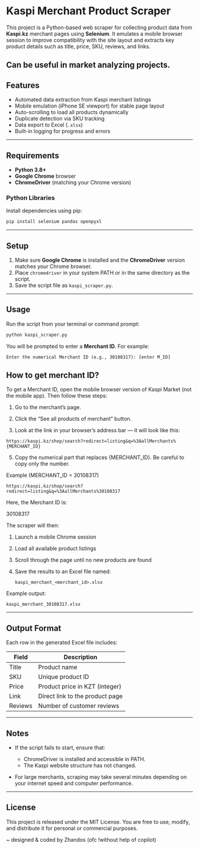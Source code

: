 # Kaspi Merchant Product Scraper

This project is a Python-based web scraper for collecting product data from **Kaspi.kz** merchant pages using **Selenium**. It emulates a mobile browser session to improve compatibility with the site layout and extracts key product details such as title, price, SKU, reviews, and links.

Can be useful in market analyzing projects.
---

## Features

* Automated data extraction from Kaspi merchant listings
* Mobile emulation (iPhone SE viewport) for stable page layout
* Auto-scrolling to load all products dynamically
* Duplicate detection via SKU tracking
* Data export to Excel (`.xlsx`)
* Built-in logging for progress and errors

---

## Requirements

* **Python 3.8+**
* **Google Chrome** browser
* **ChromeDriver** (matching your Chrome version)

### Python Libraries

Install dependencies using pip:

```bash
pip install selenium pandas openpyxl
```

---

## Setup

1. Make sure **Google Chrome** is installed and the **ChromeDriver** version matches your Chrome browser.
2. Place `chromedriver` in your system PATH or in the same directory as the script.
3. Save the script file as `kaspi_scraper.py`.

---

## Usage

Run the script from your terminal or command prompt:

```bash
python kaspi_scraper.py
```

You will be prompted to enter a **Merchant ID**.
For example:

```
Enter the numerical Merchant ID (e.g., 30108317): [enter M_ID]
```
## How to get merchant ID?

To get a Merchant ID, open the mobile browser version of Kaspi Market (not the mobile app).
Then follow these steps:

1. Go to the merchant’s page.

2. Click the “See all products of merchant” button.

3. Look at the link in your browser’s address bar — it will look like this:
```
https://kaspi.kz/shop/search?redirect=listing&q=%3AallMerchants%{MERCHANT_ID}
```

5. Copy the numerical part that replaces {MERCHANT_ID}.
Be careful to copy only the number.

Example (MERCHANT_ID = 30108317)
```
https://kaspi.kz/shop/search?redirect=listing&q=%3AallMerchants%30108317
```

Here, the Merchant ID is:

30108317

The scraper will then:

1. Launch a mobile Chrome session
2. Load all available product listings
3. Scroll through the page until no new products are found
4. Save the results to an Excel file named:

   ```
   kaspi_merchant_<merchant_id>.xlsx
   ```

Example output:

```
kaspi_merchant_30108317.xlsx
```

---

## Output Format

Each row in the generated Excel file includes:

| Field   | Description                     |
| ------- | ------------------------------- |
| Title   | Product name                    |
| SKU     | Unique product ID               |
| Price   | Product price in KZT (integer)  |
| Link    | Direct link to the product page |
| Reviews | Number of customer reviews      |

---


## Notes

* If the script fails to start, ensure that:

  * ChromeDriver is installed and accessible in PATH.
  * The Kaspi website structure has not changed.
* For large merchants, scraping may take several minutes depending on your internet speed and computer performance.

---

## License

This project is released under the MIT License.
You are free to use, modify, and distribute it for personal or commercial purposes.

~ designed & coded by Zhandos (ofc !without help of copilot)



